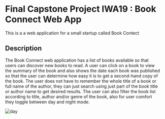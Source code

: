 # Final Capstone Project IWA19 : Book Connect Web App

This is a a web application for a small startup called Book Contect


## Description

The Book Connect web application has a list of books available so that users can discover new books to read. A user can click on a book to view the summary of the book and also shows the date each book was published so that the user can determine how easy it is to get a second-hand copy of the book. The user does not have to remember the whole title of a book or full name of the author, they can just search using just part of the book title or author name to get desired results. The user can also filter the book list according to title, author and/or genre of the book, also for user comfort they toggle between day and night mode.

![day](https://user-images.githubusercontent.com/86657040/234722281-9289606b-4722-4254-9578-b94b3c2ac199.png)
